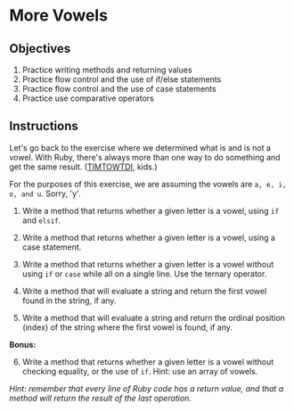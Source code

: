 # More Vowels

## Objectives
1. Practice writing methods and returning values
2. Practice flow control and the use of if/else statements
3. Practice flow control and the use of case statements
4. Practice use comparative operators


## Instructions

Let's go back to the exercise where we determined what is and is not a vowel. With Ruby, there's always more than one way to do something and get the same result. ([TIMTOWTDI](http://en.wikipedia.org/wiki/There's_more_than_one_way_to_do_it), kids.)

For the purposes of this exercise, we are assuming the vowels are `a, e, i, o, and u`. Sorry, 'y'.

1. Write a method that returns whether a given letter is a vowel, using `if` and `elsif`.

2. Write a method that returns whether a given letter is a vowel, using a case statement.

3. Write a method that returns whether a given letter is a vowel without using `if` or `case` while all on a single line. Use the ternary operator. 

4. Write a method that will evaluate a string and return the first vowel found in the string, if any.

5. Write a method that will evaluate a string and return the ordinal position (index) of the string where the first vowel is found, if any.

**Bonus:**

6. Write a method that returns whether a given letter is a vowel without checking equality, or the use of `if`. Hint: use an array of vowels.

*Hint: remember that every line of Ruby code has a return value, and that a method will return the result of the last operation.*

